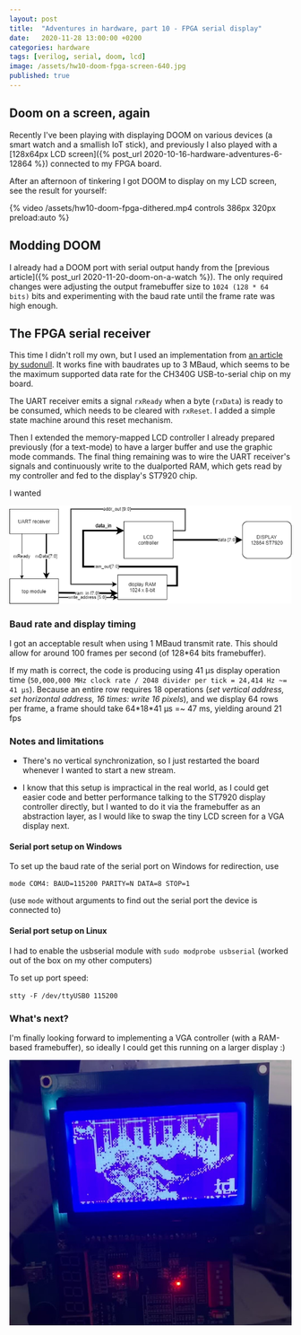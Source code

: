 ```yaml
---
layout: post
title:  "Adventures in hardware, part 10 - FPGA serial display"
date:   2020-11-28 13:00:00 +0200
categories: hardware
tags: [verilog, serial, doom, lcd]
image: /assets/hw10-doom-fpga-screen-640.jpg 
published: true
---
```


## Doom on a screen, again

Recently I've been playing with displaying DOOM on various devices (a smart watch and a smallish IoT stick), and previously I also played with a [128x64px LCD screen]({% post_url 2020-10-16-hardware-adventures-6-12864 %}) connected to my FPGA board. 

After an afternoon of tinkering I got DOOM to display on my LCD screen, see the result for yourself:

{% video /assets/hw10-doom-fpga-dithered.mp4 controls 386px 320px preload:auto %}

## Modding DOOM 

I already had a DOOM port with serial output handy from the [previous article]({% post_url 2020-11-20-doom-on-a-watch %}).
The only required changes were adjusting the output framebuffer size to `1024 (128 * 64 bits)` bits and experimenting with the baud rate until the frame rate was high enough. 



## The FPGA serial receiver

This time I didn't roll my own, but I used an implementation from [an article by sudonull](https://sudonull.com/post/90602-Implementation-of-a-stable-UART-with-a-speed-of-921600-baud-and-more-in-Verilog-language-under-FPGA). It works fine with baudrates up to 3 MBaud, which seems to be the maximum supported data rate for the CH340G USB-to-serial chip on my board.

The UART receiver emits a signal `rxReady` when a byte (`rxData`) is ready to be consumed, which needs to be cleared with `rxReset`. I added a simple state machine around this reset mechanism.

Then I extended the memory-mapped LCD controller I already prepared previously (for a text-mode) to have a larger buffer and use the graphic mode commands. The final thing remaining was to wire the UART receiver's signals and continuously write to the dualported RAM, which gets read by my controller and fed to the display's ST7920 chip.

I wanted 

![diagram](/assets/hw10-diagram.png)

### Baud rate and display timing

I got an acceptable result when using 1 MBaud transmit rate. This should allow for around 100 frames per second (of 128*64 bits framebuffer).
 
If my math is correct, the code is producing using 41 µs display operation time (`50,000,000 MHz clock rate / 2048 divider per tick = 24,414 Hz ~= 41 µs`). Because an entire row requires 18 operations (_set vertical address, set horizontal address, 16 times: write 16 pixels_), and we display 64 rows per frame, a frame should take 64\*18\*41 µs =~ 47 ms, yielding around 21 fps

### Notes and limitations

- There's no vertical synchronization, so I just restarted the board whenever I wanted to start a new stream. 

- I know that this setup is impractical in the real world, as I could get easier code and better performance talking to the ST7920 display controller directly, but I wanted to do it via the framebuffer as an abstraction layer, as I would like to swap the tiny LCD screen for a VGA display next.

#### Serial port setup on Windows

To set up the baud rate of the serial port on Windows for redirection, use

```
mode COM4: BAUD=115200 PARITY=N DATA=8 STOP=1
```

(use `mode` without arguments to find out the serial port the device is connected to)

#### Serial port setup on Linux

I had to enable the usbserial module with `sudo modprobe usbserial` (worked out of the box on my other computers)

To set up port speed:

`stty -F /dev/ttyUSB0 115200`

### What's next?

I'm finally looking forward to implementing a VGA controller (with a RAM-based framebuffer), so ideally I could get this running on a larger display :)

![doom](/assets/hw10-doom-fpga-screen-640.jpg)
